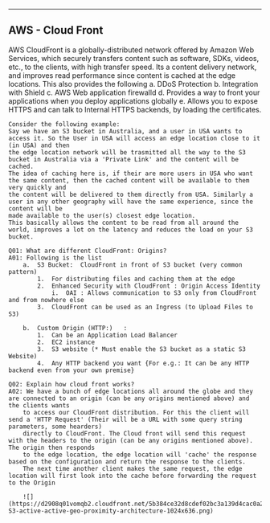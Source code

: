 -----------------------------------------------------------------------------------------------------------------------------------------------------------
AWS - Cloud Front
-----------------------------------------------------------------------------------------------------------------------------------------------------------

AWS CloudFront is a globally-distributed network offered by Amazon Web Services, which securely transfers content such as software, SDKs, videos, etc., to 
the clients, with high transfer speed. Its a content delivery network, and improves read performance since content is cached at the edge locations.
This also provides the following
    a.  DDoS Protection
    b.  Integration with Shield
    c.  AWS Web application firewalld
    d.  Provides a way to front your applications when you deploy applications globally
    e.  Allows you to expose HTTPS and can talk to Internal HTTPS backends, by loading the certificates.

    Consider the following example:
    Say we have an S3 bucket in Australia, and a user in USA wants to access it. So the User in USA will access an edge location close to it (in USA) and then 
    the edge location network will be trasmitted all the way to the S3 bucket in Australia via a 'Private Link' and the content will be cached.
    The idea of caching here is, if their are more users in USA who want the same content, then the cached content will be available to them very quickly and 
    the content will be delivered to them directly from USA. Similarly a user in any other geography will have the same experience, since the content will be 
    made available to the user(s) closest edge location.
    This basically allows the content to be read from all around the world, improves a lot on the latency and reduces the load on your S3 bucket.

    Q01: What are different CloudFront: Origins?
    A01: Following is the list
        a.  S3 Bucket:  CloudFront in front of S3 bucket (very common pattern)
            1.  For distributing files and caching them at the edge
            2.  Enhanced Security with CloudFront : Origin Access Identity
                i.  OAI : Allows communication to S3 only from CloudFront and from nowhere else
            3.  CloudFront can be used as an Ingress (to Upload Files to S3)
        
        b.  Custom Origin (HTTP:)   :
            1.  Can be an Application Load Balancer
            2.  EC2 instance
            3.  S3 website (* Must enable the S3 bucket as a static S3 Website)
            4.  Any HTTP backend you want {For e.g.: It can be any HTTP backend even from your own premise}

    Q02: Explain how cloud front works?
    A02: We have a bunch of edge locations all around the globe and they are connected to an origin (can be any origins mentioned above) and the clients wants
        to access our CloudFront distribution. For this the client will send a 'HTTP Request' (Their will be a URL with some query string parameters, some hearders) 
        directly to CloudFront. The Cloud front will send this request with the headers to the origin (can be any origins mentioned above). The origin then responds 
        to the edge location, the edge location will 'cache' the response based on the configuration and return the response to the clients.
        The next time another client makes the same request, the edge location will first look into the cache before forwarding the request to the Origin

        ![](https://d2908q01vomqb2.cloudfront.net/5b384ce32d8cdef02bc3a139d4cac0a22bb029e8/2022/07/15/CF-S3-active-active-geo-proximity-architecture-1024x636.png)